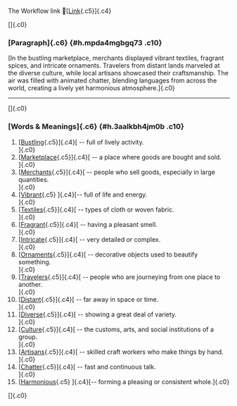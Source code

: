 The Workflow link
👏[[Link](https://www.google.com/url?q=http://www.google.com&sa=D&source=editors&ust=1755791201799750&usg=AOvVaw1SOEF1ql32wMuC7K5gMnrq){.c5}]{.c4}

[]{.c0}

### [Paragraph]{.c6} {#h.mpda4mgbgq73 .c10}

[In the bustling marketplace, merchants displayed vibrant textiles,
fragrant spices, and intricate ornaments. Travelers from distant lands
marveled at the diverse culture, while local artisans showcased their
craftsmanship. The air was filled with animated chatter, blending
languages from across the world, creating a lively yet harmonious
atmosphere.]{.c0}

------------------------------------------------------------------------

[]{.c0}

### [Words & Meanings]{.c6} {#h.3aalkbh4jm0b .c10}

1.  [[Bustling](https://www.google.com/url?q=http://www.google.com&sa=D&source=editors&ust=1755791201800748&usg=AOvVaw0Op4oItkBqU_D3BGoya6c8){.c5}]{.c4}[ --
    full of lively activity.\
    ]{.c0}
2.  [[Marketplace](https://www.google.com/url?q=http://www.google.com&sa=D&source=editors&ust=1755791201800942&usg=AOvVaw0r0KCpRzp8ddJ-ab84FZgg){.c5}]{.c4}[ --
    a place where goods are bought and sold.\
    ]{.c0}
3.  [[Merchants](https://www.google.com/url?q=http://www.google.com&sa=D&source=editors&ust=1755791201801090&usg=AOvVaw3dLBT8aIlHIEg-bOTdadyh){.c5}]{.c4}[ --
    people who sell goods, especially in large quantities.\
    ]{.c0}
4.  [[Vibrant](https://www.google.com/url?q=http://www.google.com&sa=D&source=editors&ust=1755791201801250&usg=AOvVaw3C9CLcq9lBYJTy3wcKpgPI){.c5}
    ]{.c4}[-- full of life and energy.\
    ]{.c0}
5.  [[Textiles](https://www.google.com/url?q=http://www.google.com&sa=D&source=editors&ust=1755791201801395&usg=AOvVaw3zgJW-99LYO3jQ4PI650Bz){.c5}]{.c4}[ --
    types of cloth or woven fabric.\
    ]{.c0}
6.  [[Fragrant](https://www.google.com/url?q=http://www.google.com&sa=D&source=editors&ust=1755791201801576&usg=AOvVaw3CkVIzZ1wyYPOt9AYxQPml){.c5}]{.c4}[ --
    having a pleasant smell.\
    ]{.c0}
7.  [[Intricate](https://www.google.com/url?q=http://www.google.com&sa=D&source=editors&ust=1755791201801709&usg=AOvVaw0p-2ENAugDzWR4ySWXz393){.c5}]{.c4}[ --
    very detailed or complex.\
    ]{.c0}
8.  [[Ornaments](https://www.google.com/url?q=http://www.google.com&sa=D&source=editors&ust=1755791201801828&usg=AOvVaw0bnOJKfa5p2Zz3hDgn2NCo){.c5}]{.c4}[ --
    decorative objects used to beautify something.\
    ]{.c0}
9.  [[Travelers](https://www.google.com/url?q=http://www.google.com&sa=D&source=editors&ust=1755791201801965&usg=AOvVaw17d4Tgt9QgANyGxW5nkXUm){.c5}]{.c4}[ --
    people who are journeying from one place to another.\
    ]{.c0}
10. [[Distant](https://www.google.com/url?q=http://www.google.com&sa=D&source=editors&ust=1755791201802117&usg=AOvVaw10hVYiafNLVvqrebMOqnre){.c5}]{.c4}[ --
    far away in space or time.\
    ]{.c0}
11. [[Diverse](https://www.google.com/url?q=http://www.google.com&sa=D&source=editors&ust=1755791201802257&usg=AOvVaw22Hj0cohDhhiV7TYVNuXhc){.c5}]{.c4}[ --
    showing a great deal of variety.\
    ]{.c0}
12. [[Culture](https://www.google.com/url?q=http://www.google.com&sa=D&source=editors&ust=1755791201802385&usg=AOvVaw1pR5iHJ-Ws-ErTp5XhuGkA){.c5}]{.c4}[ --
    the customs, arts, and social institutions of a group.\
    ]{.c0}
13. [[Artisans](https://www.google.com/url?q=http://www.google.com&sa=D&source=editors&ust=1755791201802562&usg=AOvVaw3_nr3tLxYcbFN27GTUyi6P){.c5}]{.c4}[ --
    skilled craft workers who make things by hand.\
    ]{.c0}
14. [[Chatter](https://www.google.com/url?q=http://www.google.com&sa=D&source=editors&ust=1755791201802750&usg=AOvVaw2jPJIjUFrt4nRf6K0eZJaM){.c5}]{.c4}[ --
    fast and continuous talk.\
    ]{.c0}
15. [[Harmonious](https://www.google.com/url?q=http://www.google.com&sa=D&source=editors&ust=1755791201802880&usg=AOvVaw3y7liddQC0ydJzXRoupzws){.c5}
    ]{.c4}[-- forming a pleasing or consistent whole.]{.c0}

[]{.c0}
